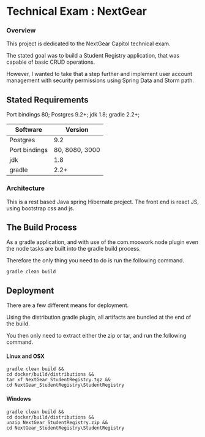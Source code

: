 # Technical Exam : NextGear #

### Overview ###

This project is dedicated to the NextGear Capitol technical exam.


The stated goal was to build a Student Registry application, that was capable of basic CRUD operations. 

However, I wanted to take that a step further and implement user account management with security permissions using 
Spring Data and Storm path. 

## Stated Requirements ##


Port bindings 80;
Postgres 9.2+;
jdk 1.8;
gradle 2.2+;


Software      | Version
------------- | -------------
Postgres      | 9.2
Port bindings | 80, 8080, 3000
jdk           | 1.8
gradle        | 2.2+


### Architecture ###

This is a rest based Java spring Hibernate project. 
The front end is react JS, using bootstrap css and js. 


## The Build Process ##

As a gradle application, and with use of the com.moowork.node plugin even the node tasks are built into the gradle 
build process. 

Therefore the only thing you need to do is run the following command.

    gradle clean build

## Deployment ##

There are a few different means for deployment. 

Using the distribution gradle plugin, all artifacts are bundled at the end of the build. 

You then only need to extract either the zip or tar, and run the following command. 

#### Linux and OSX ####
    gradle clean build &&
    cd docker/build/distributions &&
    tar xf NextGear_StudentRegistry.tgz &&
    cd NextGear_StudentRegistry\StudentRegistry
    
#### Windows ####
    gradle clean build &&
    cd docker/build/distributions &&
    unzip NextGear_StudentRegistry.zip &&
    cd NextGear_StudentRegistry\StudentRegistry

    
